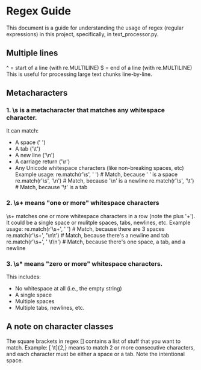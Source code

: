 # Regex Guide
This document is a guide for understanding the usage of regex (regular expressions) in this project, specifically, in text_processor.py. 

## Multiple lines 
^ = start of a line (with re.MULTILINE)
$ = end of a line (with re.MULTILINE)
This is useful for processing large text chunks line-by-line. 

## Metacharacters
### 1. \s is a metacharacter that matches any whitespace character. 
It can match: 
- A space (' ')
- A tab ('\t')
- A new line ('\n')
- A carriage return ('\r')
- Any Unicode whitespace characters (like non-breaking spaces, etc)
Example usage: 
re.match(r'\s', ' ')   # Match, because ' ' is a space
re.match(r'\s', '\n')   # Match, because '\n' is a newline
re.match(r'\s', '\t')   # Match, because '\t' is a tab


### 2. \s+ means "one or more" whitespace characters
\s+ matches one or more whitespace characters in a row (note the plus '+').
It could be a single space or mulitple spaces, tabs, newlines, etc. 
Example usage: 
re.match(r'\s+', '   ')   # Match, because there are 3 spaces
re.match(r'\s+', '\n\t')  # Match, because there's a newline and tab
re.match(r'\s+', ' \t\n') # Match, because there's one space, a tab, and a newline

### 3. \s* means "zero or more" whitespace characters.
This includes: 
- No whitespace at all (i.e., the empty string)
- A single space
- Multiple spaces
- Multiple tabs, newlines, etc. 

## A note on character classes 
The square brackets in regex [] contains a list of stuff that you want to match. 
Example: [ \t]{2,} means to match 2 or more consecutive characters, and each 
character must be either a space or a tab. Note the intentional space. 




